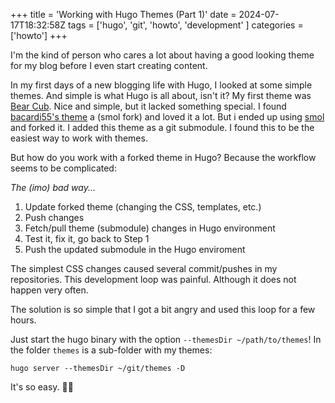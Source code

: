 +++
title = 'Working with Hugo Themes (Part 1)'
date = 2024-07-17T18:32:58Z
tags = ['hugo', 'git', 'howto', 'development' ]
categories = ['howto']
+++

I'm the kind of person who cares a lot about having a good looking theme for my blog before I even start creating content.  

In my first days of a new blogging life with Hugo, I looked at some simple themes. And simple is what Hugo is all about, isn't it? My first theme was [Bear Cub](https://clente.github.io/hugo-bearcub/). Nice and simple, but it lacked something special. I found [bacardi55's theme](https://bacardi55.io) a (smol fork) and loved it a lot. But i ended up using  [smol](https://github.com/colorchestra/smol) and forked it. I added this theme as a git submodule. I found this to be the easiest way to work with themes.  

But how do you work with a forked theme in Hugo? Because the workflow seems to be complicated:  

_The (imo) bad way..._  

1. Update forked theme (changing the CSS, templates, etc.)
2. Push changes
3. Fetch/pull theme (submodule) changes in Hugo environment
4. Test it, fix it, go back to Step 1
5. Push the updated submodule in the Hugo enviroment

The simplest CSS changes caused several commit/pushes in my repositories. This development loop was painful. Although it does not happen very often.

The solution is so simple that I got a bit angry and used this loop for a few hours.

Just start the hugo binary with the option `--themesDir ~/path/to/themes`! In the folder `themes` is a sub-folder with my themes:

```shell
hugo server --themesDir ~/git/themes -D
```

It's so easy. :man_facepalming:  
